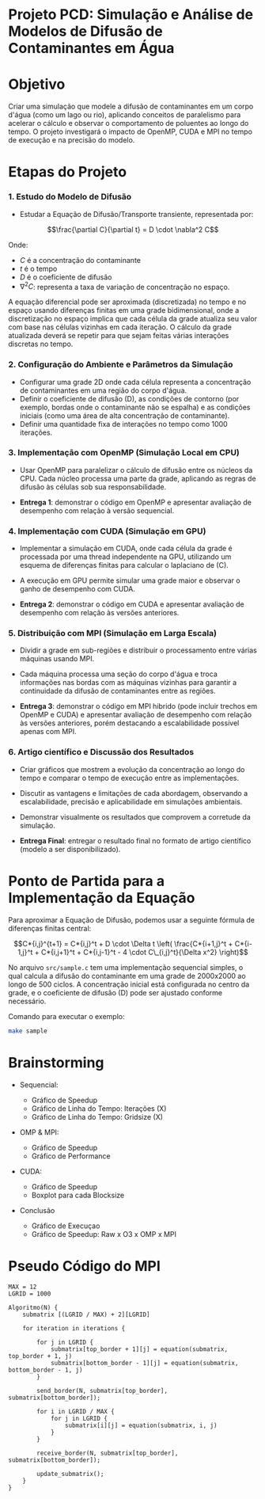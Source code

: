 # Projeto PCD: Simulação e Análise de Modelos de Difusão de Contaminantes em Água

# Objetivo

Criar uma simulação que modele a difusão de contaminantes em um corpo d'água (como um lago ou rio), aplicando conceitos de paralelismo para acelerar o cálculo e observar o comportamento de poluentes ao longo do tempo. O projeto investigará o impacto de OpenMP, CUDA e MPI no tempo de execução e na precisão do modelo.

# Etapas do Projeto

### 1. Estudo do Modelo de Difusão

- Estudar a Equação de Difusão/Transporte transiente, representada por:

$$\frac{\partial C}{\partial t} = D \cdot \nabla^2 C$$

Onde:

- $C$ é a concentração do contaminante
- $t$ é o tempo
- $D$ é o coeficiente de difusão
- $\nabla^2 C$: representa a taxa de variação de concentração no espaço.

A equação diferencial pode ser aproximada (discretizada) no tempo e no espaço usando diferenças finitas em uma grade bidimensional, onde a discretização no espaço implica que cada célula da grade atualiza seu valor com base nas células vizinhas em cada iteração. O cálculo da grade atualizada deverá se repetir para que sejam feitas várias interações discretas no tempo.

### 2. Configuração do Ambiente e Parâmetros da Simulação

- Configurar uma grade 2D onde cada célula representa a concentração de contaminantes em uma região do corpo d'água.
- Definir o coeficiente de difusão \(D\), as condições de contorno (por exemplo, bordas onde o contaminante não se espalha) e as condições iniciais (como uma área de alta concentração de contaminante).
- Definir uma quantidade fixa de interações no tempo como 1000 iterações.

### 3. Implementação com OpenMP (Simulação Local em CPU)

- Usar OpenMP para paralelizar o cálculo de difusão entre os núcleos da CPU. Cada núcleo processa uma parte da grade, aplicando as regras de difusão às células sob sua responsabilidade.

- **Entrega 1**: demonstrar o código em OpenMP e apresentar avaliação de desempenho com relação à versão sequencial.

### 4. Implementação com CUDA (Simulação em GPU)

- Implementar a simulação em CUDA, onde cada célula da grade é processada por uma thread independente na GPU, utilizando um esquema de diferenças finitas para calcular o laplaciano de \(C\).
- A execução em GPU permite simular uma grade maior e observar o ganho de desempenho com CUDA.

- **Entrega 2**: demonstrar o código em CUDA e apresentar avaliação de desempenho com relação às versões anteriores.

### 5. Distribuição com MPI (Simulação em Larga Escala)

- Dividir a grade em sub-regiões e distribuir o processamento entre várias máquinas usando MPI.
- Cada máquina processa uma seção do corpo d'água e troca informações nas bordas com as máquinas vizinhas para garantir a continuidade da difusão de contaminantes entre as regiões.

- **Entrega 3**: demonstrar o código em MPI hibrido (pode incluir trechos em OpenMP e CUDA) e apresentar avaliação de desempenho com relação às versões anteriores, porém destacando a escalabilidade possível apenas com MPI.

### 6. Artigo científico e Discussão dos Resultados

- Criar gráficos que mostrem a evolução da concentração ao longo do tempo e comparar o tempo de execução entre as implementações.
- Discutir as vantagens e limitações de cada abordagem, observando a escalabilidade, precisão e aplicabilidade em simulações ambientais.
- Demonstrar visualmente os resultados que comprovem a corretude da simulação.

- **Entrega Final**: entregar o resultado final no formato de artigo científico (modelo a ser disponibilizado).

# Ponto de Partida para a Implementação da Equação

Para aproximar a Equação de Difusão, podemos usar a seguinte fórmula de diferenças finitas central:

$$C*{i,j}^{t+1} = C*{i,j}^t + D \cdot \Delta t \left( \frac{C*{i+1,j}^t + C*{i-1,j}^t + C*{i,j+1}^t + C*{i,j-1}^t - 4 \cdot C\_{i,j}^t}{\Delta x^2} \right)$$

No arquivo `src/sample.c` tem uma implementação sequencial simples, o qual calcula a difusão do contaminante em uma grade de 2000x2000 ao longo de 500 ciclos. A concentração inicial está configurada no centro da grade, e o coeficiente de difusão \(D\) pode ser ajustado conforme necessário.

Comando para executar o exemplo:

```bash
make sample
```

# Brainstorming

- Sequencial:

  - Gráfico de Speedup
  - Gráfico de Linha do Tempo: Iterações (X)
  - Gráfico de Linha do Tempo: Gridsize (X)

- OMP & MPI:

  - Gráfico de Speedup
  - Gráfico de Performance

- CUDA:

  - Gráfico de Speedup
  - Boxplot para cada Blocksize

- Conclusão
  - Gráfico de Execuçao
  - Gráfico de Speedup: Raw x O3 x OMP x MPI

# Pseudo Código do MPI

```
MAX = 12
LGRID = 1000

Algoritmo(N) {
    submatrix [(LGRID / MAX) + 2][LGRID]

    for iteration in iterations {

        for j in LGRID {
            submatrix[top_border + 1][j] = equation(submatrix, top_border + 1, j)
            submatrix[bottom_border - 1][j] = equation(submatrix, bottom_border - 1, j)
        }

        send_border(N, submatrix[top_border], submatrix[bottom_border]);

        for i in LGRID / MAX {
            for j in LGRID {
                submatrix[i][j] = equation(submatrix, i, j)
            }
        }

        receive_border(N, submatrix[top_border], submatrix[bottom_border]);

        update_submatrix();
    }
}
```
